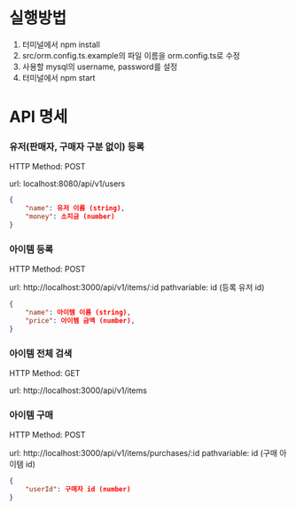 # 실행방법

1. 터미널에서 npm install
2. src/orm.config.ts.example의 파일 이름을 orm.config.ts로 수정
3. 사용할 mysql의 username, password를 설정
4. 터미널에서 npm start



# API 명세

### 유저(판매자, 구매자 구분 없이) 등록
HTTP Method: POST

url: localhost:8080/api/v1/users
```json
{
    "name": 유저 이름 (string),
    "money": 소지금 (number)
}
```

### 아이템 등록
HTTP Method: POST

url: http://localhost:3000/api/v1/items/:id
pathvariable: id (등록 유저 id)
```json
{
    "name": 아이템 이름 (string),
    "price": 아이템 금액 (number),
}
```
### 아이템 전체 검색
HTTP Method: GET

url: http://localhost:3000/api/v1/items

### 아이템 구매
HTTP Method: POST

url: http://localhost:3000/api/v1/items/purchases/:id
pathvariable: id (구매 아이템 id)
```json
{
    "userId": 구매자 id (number)
}
```
